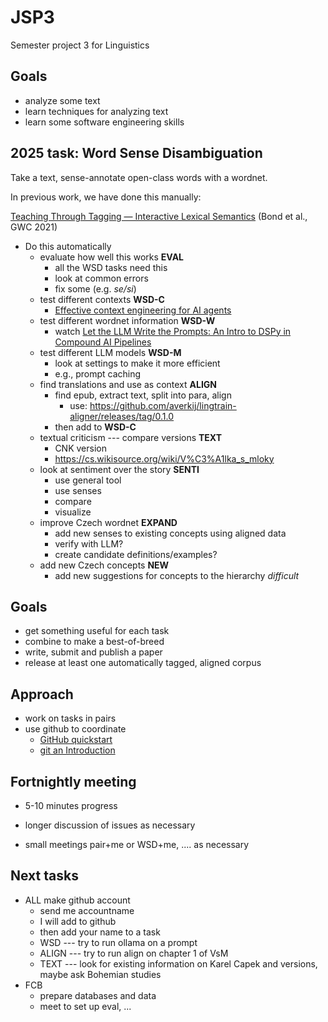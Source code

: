 # JSP3
Semester project 3 for Linguistics

## Goals

* analyze some text
* learn techniques for analyzing text
* learn some software engineering skills


## 2025 task: Word Sense Disambiguation

Take a text, sense-annotate open-class words with a wordnet.

In previous work, we have done this manually:

[Teaching Through Tagging — Interactive Lexical Semantics](https://aclanthology.org/2021.gwc-1.32/) (Bond et al., GWC 2021)

* Do this automatically
  * evaluate how well this works **EVAL** 
    * all the WSD tasks need this
    * look at common errors
	* fix some (e.g. *se/si*)
  * test different contexts **WSD-C**
    * [Effective context engineering for AI agents](https://www.anthropic.com/engineering/effective-context-engineering-for-ai-agents)
  * test different wordnet information **WSD-W**
	* watch [Let the LLM Write the Prompts: An Intro to DSPy in Compound AI Pipelines](https://youtu.be/I9ZtkgYZnOw?si=66uDbpaDWra9TaIj)
  * test different LLM models **WSD-M**
	* look at settings to make it more efficient
	* e.g., prompt caching
  * find translations and use as context **ALIGN**
    * find epub, extract text, split into para, align
	  * use: https://github.com/averkij/lingtrain-aligner/releases/tag/0.1.0
	* then add to **WSD-C**
  * textual criticism --- compare versions **TEXT**
    * CNK version
	* https://cs.wikisource.org/wiki/V%C3%A1lka_s_mloky
  * look at sentiment over the story **SENTI**
    * use general tool
	* use senses
	* compare
	* visualize
  * improve Czech wordnet **EXPAND**
	* add new senses to existing concepts using aligned data
	* verify with LLM?
	* create candidate definitions/examples?
  * add new Czech concepts **NEW**
	* add new suggestions for concepts to the hierarchy *difficult*
	
## Goals
* get something useful for each task
* combine to make a best-of-breed
* write, submit and publish a paper
* release at least one automatically tagged, aligned corpus

## Approach
* work on tasks in pairs
* use github to coordinate
  * [GitHub quickstart](https://docs.github.com/en/get-started/start-your-journey)
  * [git an Introduction](https://itp.uni-frankfurt.de/~hees/transport-meeting/ss19/talk-Staudenmeier.pdf
)
## Fortnightly meeting
* 5-10 minutes progress
* longer discussion of issues as necessary

* small meetings pair+me or WSD+me, .... as necessary

## Next tasks
* ALL make github account
  * send me accountname
  * I will add to github
  * then add your name to a task
  * WSD --- try to run ollama on a prompt
  * ALIGN --- try to run align on chapter 1 of VsM
  * TEXT --- look for existing information on Karel Capek and versions, maybe ask Bohemian studies
* FCB 
  * prepare databases and data
  * meet to set up eval, ...

